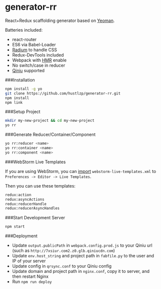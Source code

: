 # generator-rr

React+Redux scaffolding generator based on [Yeoman](http://yeoman.io).

Batteries included:

* react-router
* ES6 via Babel-Loader
* [Radium](https://github.com/FormidableLabs/radium) to handle CSS
* Redux-DevTools included
* Webpack with [HMR](https://webpack.github.io/docs/hot-module-replacement-with-webpack.html) enable
* No switch/case in reducer
* [Qiniu](http://www.qiniu.com) supported

###Installation

```sh
npm install -g yo
git clone https://github.com/hustlzp/generator-rr.git
npm install
npm link
```

###Setup Project

```sh
mkdir my-new-project && cd my-new-project
yo rr
```

###Generate Reducer/Container/Component

```sh
yo rr:reducer <name>
yo rr:container <name>
yo rr:component <name>
```

###WebStorm Live Templates

If you are using WebStorm, you can [import](https://www.jetbrains.com/help/phpstorm/2016.1/sharing-live-templates.html) `webstorm-live-templates.xml` to `Preferences -> Editor -> Live Templates`.

Then you can use these templates:

```sh
redux:action
redux:asyncActions
redux:reducerHandle
redux:reducerAsyncHandles
```

###Start Development Server

```sh
npm start
```

###Deployment

* Update `output.publicPath` in `webpack.config.prod.js` to your Qiniu url (such as `http://7xsiur.com2.z0.glb.qiniucdn.com`)
* Update `env.host_string` and project path in `fabfile.py` to the user and IP of your server
* Update config in `qrsync.conf` to your Qiniu config
* Update domain and project path in `nginx.conf`, copy it to server, and then restart Nginx
* Run `npm run deploy`
